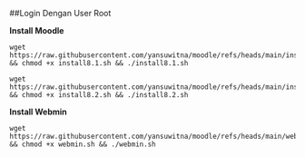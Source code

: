 ##Login Dengan User Root

**Install Moodle**
```console
wget https://raw.githubusercontent.com/yansuwitna/moodle/refs/heads/main/install8.1.sh && chmod +x install8.1.sh && ./install8.1.sh
```

```console
wget https://raw.githubusercontent.com/yansuwitna/moodle/refs/heads/main/install8.2.sh && chmod +x install8.2.sh && ./install8.2.sh
```

**Install Webmin**
```console
wget https://raw.githubusercontent.com/yansuwitna/moodle/refs/heads/main/webmin.sh && chmod +x webmin.sh && ./webmin.sh
```

